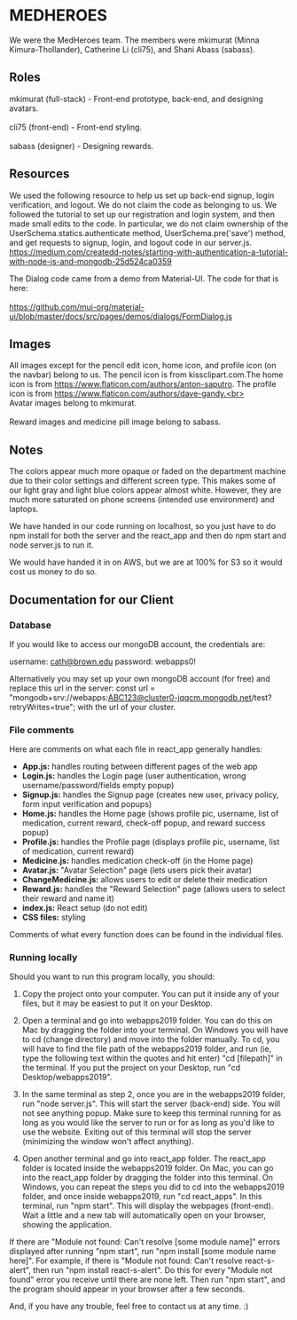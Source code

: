 # MEDHEROES #
We were the MedHeroes team. The members were mkimurat (Minna Kimura-Thollander), Catherine Li (cli75), and Shani Abass
(sabass).

## Roles ##
mkimurat (full-stack) - Front-end prototype, back-end, and designing avatars. <br></br>
cli75 (front-end) - Front-end styling. <br></br>
sabass (designer) - Designing rewards.

## Resources ##
We used the following resource to help us set up back-end signup, login verification, and logout. We do not claim the
code as belonging to us. We followed the tutorial to set up our registration and login system, and then made small
edits to the code.
In particular, we do not claim ownership of the UserSchema.statics.authenticate method, UserSchema.pre('save') method,
and get requests to signup, login, and logout code in our server.js.
https://medium.com/createdd-notes/starting-with-authentication-a-tutorial-with-node-js-and-mongodb-25d524ca0359

The Dialog code came from a demo from Material-UI. The code for that is here:<br></br>
https://github.com/mui-org/material-ui/blob/master/docs/src/pages/demos/dialogs/FormDialog.js

## Images ##
All images except for the pencil edit icon, home icon, and profile icon (on the navbar) belong to us. The pencil icon is from kissclipart.com.The home icon is from https://www.flaticon.com/authors/anton-saputro. The profile icon is from https://www.flaticon.com/authors/dave-gandy.<br></br>
Avatar images belong to mkimurat. <br></br>
Reward images and medicine pill image belong to sabass.

## Notes ##
The colors appear much more opaque or faded on the department machine due to their color settings and different screen type. This makes some of our light gray and light blue colors appear almost white. However, they are much more saturated on phone screens (intended use environment) and laptops.

We have handed in our code running on localhost, so you just have to do npm install for both the server and the react_app
and then do npm start and node server.js to run it.

We would have handed it in on AWS, but we are at 100% for S3 so it would cost us money to do so.

## Documentation for our Client ##
### Database ###
If you would like to access our mongoDB account, the credentials are:

username: cath@brown.edu
password: webapps0!

Alternatively you may set up your own mongoDB account (for free) and replace this url in the server:
const url = "mongodb+srv://webapps:ABC123@cluster0-jqqcm.mongodb.net/test?retryWrites=true";
with the url of your cluster.

### File comments ###
Here are comments on what each file in react_app generally handles:
- <b>App.js:</b> handles routing between different pages of the web app
- <b>Login.js:</b> handles the Login page (user authentication, wrong username/password/fields empty popup)
- <b>Signup.js:</b> handles the Signup page (creates new user, privacy policy, form input verification and popups)
- <b>Home.js:</b> handles the Home page (shows profile pic, username, list of medication, current reward, check-off popup, and reward success popup)
- <b>Profile.js:</b> handles the Profile page (displays profile pic, username, list of medication, current reward)
- <b>Medicine.js:</b> handles medication check-off (in the Home page)
- <b>Avatar.js:</b> "Avatar Selection" page (lets users pick their avatar)
- <b>ChangeMedicine.js:</b> allows users to edit or delete their medication
- <b>Reward.js:</b> handles the "Reward Selection" page (allows users to select their reward and name it)
- <b>index.js:</b> React setup (do not edit)
- <b>CSS files:</b> styling

Comments of what every function does can be found in the individual files.

### Running locally ###
Should you want to run this program locally, you should:
1. Copy the project onto your computer. You can put it inside any of your files, but it may be easiest to put it on your Desktop.

2. Open a terminal and go into webapps2019 folder. You can do this on Mac by dragging the folder into your terminal.
On Windows you will have to cd (change directory) and move into the folder manually. To cd, you will have to find the file path of the webapps2019 folder, and run (ie, type the following text within the quotes and hit enter) "cd [filepath]" in the terminal. If you put the project on your Desktop, run "cd Desktop/webapps2019".

3. In the same terminal as step 2, once you are in the webapps2019 folder, run "node server.js". This will start the server (back-end) side. You will not see anything popup. Make sure to keep this terminal running for as long as you would like the server to run or for as long as you'd like to use the website. Exiting out of this terminal will stop the server (minimizing the window won't affect anything).

4. Open another terminal and go into react_app folder. The react_app folder is located inside the webapps2019 folder. On Mac, you can go into the react_app folder by dragging the folder into this terminal. On Windows, you can repeat the steps you did to cd into the webapps2019 folder, and once inside webapps2019, run "cd react_apps". In this terminal, run "npm start". This will display the webpages (front-end). Wait a little and a new tab will automatically open on your browser, showing the application.

If there are "Module not found: Can't resolve [some module name]" errors displayed after running "npm start", run "npm install [some module name here]". For example, if there is "Module not found: Can't resolve react-s-alert", then run "npm install react-s-alert". Do this for every "Module not found" error you receive until there are none left. Then run "npm start", and the program should appear in your browser after a few seconds.


And, if you have any trouble, feel free to contact us at any time. :)
